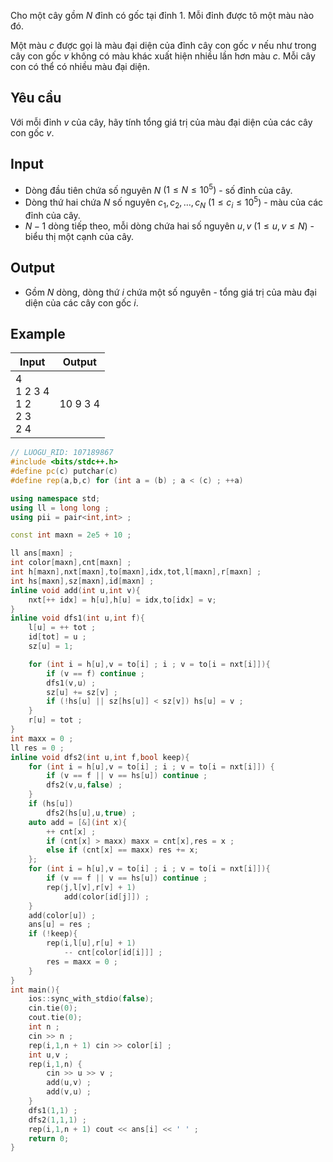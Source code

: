 <!-- https://codeforces.com/contest/600/problem/E -->

Cho một cây gồm $N$ đỉnh có gốc tại đỉnh $1$. Mỗi đỉnh được tô một màu nào đó.

Một màu $c$ được gọi là màu đại diện của đỉnh cây con gốc $v$ nếu như trong cây con gốc $v$ không có màu khác xuất hiện nhiều lần hơn màu $c$. Mỗi cây con có thể có nhiều màu đại diện.

## Yêu cầu

Với mỗi đỉnh $v$ của cây, hãy tính tổng giá trị của màu đại diện của các cây con gốc $v$.

## Input

- Dòng đầu tiên chứa số nguyên $N$ $(1 \le N \le 10^5)$ - số đỉnh của cây.
- Dòng thứ hai chứa $N$ số nguyên $c_1, c_2, \dots, c_N$ $(1 \le c_i \le 10^5)$ - màu của các đỉnh của cây.
- $N-1$ dòng tiếp theo, mỗi dòng chứa hai số nguyên $u, v$ $(1 \le u, v \le N)$ - biểu thị một cạnh của cây.

## Output

- Gồm $N$ dòng, dòng thứ $i$ chứa một số nguyên - tổng giá trị của màu đại diện của các cây con gốc $i$.

## Example

| Input                             | Output   |
| --------------------------------- | -------- |
| 4<br>1 2 3 4<br>1 2<br>2 3<br>2 4 | 10 9 3 4 |

```cpp
// LUOGU_RID: 107189867
#include <bits/stdc++.h>
#define pc(c) putchar(c)
#define rep(a,b,c) for (int a = (b) ; a < (c) ; ++a)

using namespace std;
using ll = long long ;
using pii = pair<int,int> ;

const int maxn = 2e5 + 10 ;

ll ans[maxn] ;
int color[maxn],cnt[maxn] ;
int h[maxn],nxt[maxn],to[maxn],idx,tot,l[maxn],r[maxn] ;
int hs[maxn],sz[maxn],id[maxn] ;
inline void add(int u,int v){
	nxt[++ idx] = h[u],h[u] = idx,to[idx] = v; 
}
inline void dfs1(int u,int f){
	l[u] = ++ tot ;
	id[tot] = u ;
	sz[u] = 1;

	for (int i = h[u],v = to[i] ; i ; v = to[i = nxt[i]]){
		if (v == f) continue ;
		dfs1(v,u) ;
		sz[u] += sz[v] ;
		if (!hs[u] || sz[hs[u]] < sz[v]) hs[u] = v ;
	}
	r[u] = tot ;
}
int maxx = 0 ;
ll res = 0 ;
inline void dfs2(int u,int f,bool keep){
	for (int i = h[u],v = to[i] ; i ; v = to[i = nxt[i]]) {
		if (v == f || v == hs[u]) continue ;
		dfs2(v,u,false) ;
	}
	if (hs[u]) 
		dfs2(hs[u],u,true) ;
	auto add = [&](int x){
		++ cnt[x] ;
		if (cnt[x] > maxx) maxx = cnt[x],res = x ;
		else if (cnt[x] == maxx) res += x;
	};
	for (int i = h[u],v = to[i] ; i ; v = to[i = nxt[i]]){
		if (v == f || v == hs[u]) continue ;
		rep(j,l[v],r[v] + 1)
			add(color[id[j]]) ;
	}
	add(color[u]) ;
	ans[u] = res ;
	if (!keep){
		rep(i,l[u],r[u] + 1)
			-- cnt[color[id[i]]] ;
		res = maxx = 0 ;
	}
}
int main(){
	ios::sync_with_stdio(false);
	cin.tie(0);
	cout.tie(0);
	int n ;
	cin >> n ;
	rep(i,1,n + 1) cin >> color[i] ;
	int u,v ;
	rep(i,1,n) {
		cin >> u >> v ;
		add(u,v) ;
		add(v,u) ;
	}
	dfs1(1,1) ;
	dfs2(1,1,1) ;
	rep(i,1,n + 1) cout << ans[i] << ' ' ;
	return 0;
}
```